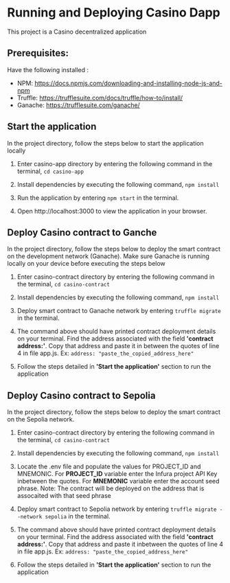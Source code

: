 # Running and Deploying Casino Dapp


This project is a Casino decentralized application


## Prerequisites:


Have the following installed :


* NPM: https://docs.npmjs.com/downloading-and-installing-node-js-and-npm
* Truffle: https://trufflesuite.com/docs/truffle/how-to/install/
* Ganache: https://trufflesuite.com/ganache/




## Start the application
In the project directory, follow the steps below to start the application locally


1. Enter casino-app directory by entering the following command in the terminal, `cd casino-app`


2. Install dependencies by executing the following command, `npm install`


3. Run the application by entering `npm start` in the terminal.


4. Open http://localhost:3000 to view the application in your browser.


## Deploy Casino contract to Ganche
In the project directory, follow the steps below to deploy the smart contract on the development network (Ganache). Make sure Ganache is running locally on your device before executing the steps below


1. Enter casino-contract directory by entering the following command in the terminal, `cd casino-contract`


2. Install dependencies by executing the following command, `npm install`


3. Deploy smart contract to Ganache network by entering `truffle migrate` in the terminal.


4. The command above should have printed contract deployment details on your terminal. Find the address associated with the field **'contract address:'**. Copy that address and paste it in between the quotes of line 4 in file app.js. Ex:   `address: "paste_the_copied_address_here"`
5. Follow the steps detailed in **'Start the application'** section to run the application


## Deploy Casino contract to Sepolia
In the project directory, follow the steps below to deploy the smart contract on the Sepolia network.


1. Enter casino-contract directory by entering the following command in the terminal, `cd casino-contract`


2. Install dependencies by executing the following command, `npm install`


3. Locate the .env file and populate the values for PROJECT_ID and MNEMONIC. For **PROJECT_ID** variable enter the Infura project API Key inbetween the quotes. For **MNEMONIC** variable enter the account seed phrase. Note: The contract will be deployed on the address that is assocaited with that seed phrase


4. Deploy smart contract to Sepolia network by entering `truffle migrate --network sepolia` in the terminal.


5. The command above should have printed contract deployment details on your terminal. Find the address associated with the field **'contract address:'**. Copy that address and paste it inbetween the quotes of line 4 in file app.js. Ex:   `address: "paste_the_copied_address_here"`
6. Follow the steps detailed in **'Start the application'** section to run the application

